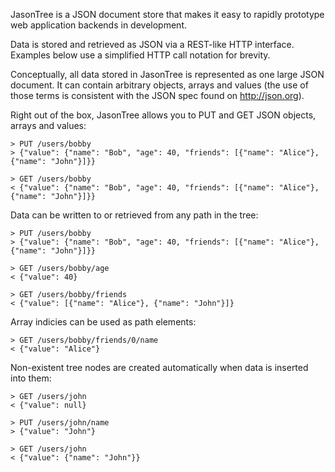 JasonTree is a JSON document store that makes it easy to rapidly prototype web application backends in development.

Data is stored and retrieved as JSON via a REST-like HTTP interface. Examples below use a simplified HTTP call notation for brevity.

Conceptually, all data stored in JasonTree is represented as one large JSON document. It can contain arbitrary objects, arrays and values (the use of those terms is consistent with the JSON spec found on http://json.org).

Right out of the box, JasonTree allows you to PUT and GET JSON objects, arrays and values:

```
> PUT /users/bobby
> {"value": {"name": "Bob", "age": 40, "friends": [{"name": "Alice"}, {"name": "John"}]}}

> GET /users/bobby
< {"value": {"name": "Bob", "age": 40, "friends": [{"name": "Alice"}, {"name": "John"}]}}
```

Data can be written to or retrieved from any path in the tree:

```
> PUT /users/bobby
> {"value": {"name": "Bob", "age": 40, "friends": [{"name": "Alice"}, {"name": "John"}]}}

> GET /users/bobby/age
< {"value": 40}

> GET /users/bobby/friends
< {"value": [{"name": "Alice"}, {"name": "John"}]}
```

Array indicies can be used as path elements:

```
> GET /users/bobby/friends/0/name
< {"value": "Alice"}
```

Non-existent tree nodes are created automatically when data is inserted into them:

```
> GET /users/john
< {"value": null}

> PUT /users/john/name
> {"value": "John"}

> GET /users/john
< {"value": {"name": "John"}}
```

